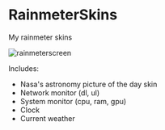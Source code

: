 # RainmeterSkins
My rainmeter skins

![rainmeterscreen](https://user-images.githubusercontent.com/26527575/56472334-63c37200-645d-11e9-8414-43397ac97854.png)

Includes:
- Nasa's astronomy picture of the day skin
- Network monitor (dl, ul)
- System monitor (cpu, ram, gpu)
- Clock
- Current weather
